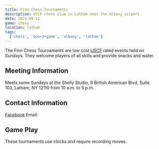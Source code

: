 ```yaml
---
title: Finn Chess Tournaments
description: USCF chess club in Latham near the Albany airport
date: 2021-09-11
game: chess
location: latham
tags:
  ['chess', 'board+game', 'albany', 'latham']
---
```


The Finn Chess Tournaments are low cost [USCF](https://new.uschess.org/) rated events held on Sundays. They welcome players of all skills and provide snacks and water. 

## Meeting Information

Meets some Sundays at the Shelly Studio, 6 British American Blvd, Suite 103, Latham, NY 12110 from 10 a.m. to 5 p.m.

## Contact Information
[Facebook](https://www.facebook.com/groups/FinnChessClub/)
Email: 

## Game Play

These tournaments use clocks and require recording moves.